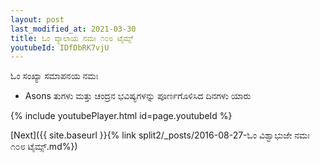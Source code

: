 ```yaml
---
layout: post
last_modified_at: 2021-03-30
title: ಓಂ ವ್ಯಾಲಾಯ ನಮಃ ೧೦೮ ಟೈಮ್ಸ್
youtubeId: IDfDbRK7vjU
---
```

 
 
 ಓಂ ಸಂಖ್ಯಾ ಸಮಾಪನಯ ನಮಃ  
 
 -  Asons ತುಗಳು ಮತ್ತು ಚಂದ್ರನ ಭವಿಷ್ಯಗಳನ್ನು ಪೂರ್ಣಗೊಳಿಸಿದ ದಿನಗಳು ಯಾರು 
 
  
 
  
 
 
 
 
 
 


{% include youtubePlayer.html id=page.youtubeId %}
 
[Next]({{ site.baseurl }}{% link  split2/_posts/2016-08-27-ಓಂ ವಿಶ್ವಾಭುಜೇ ನಮಃ ೧೦೮ ಟೈಮ್ಸ್.md%})
 
